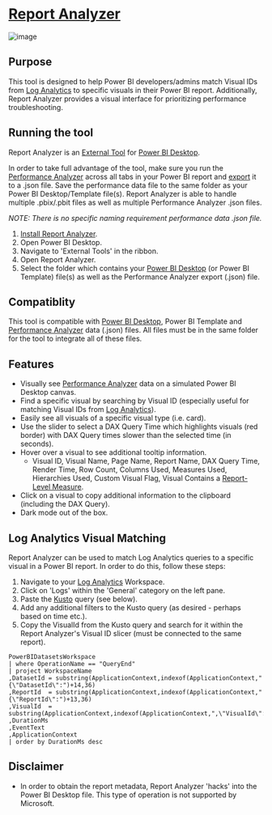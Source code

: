 # [Report Analyzer](https://github.com/m-kovalsky/ReportAnalyzer/releases/latest)


![image](https://user-images.githubusercontent.com/29556918/136777584-e0b753f2-e871-4fbe-a888-8e4fe7094c03.png)


## Purpose

This tool is designed to help Power BI developers/admins match Visual IDs from [Log Analytics](https://docs.microsoft.com/power-bi/transform-model/log-analytics/desktop-log-analytics-overview) to specific visuals in their Power BI report. Additionally, Report Analyzer provides a visual interface for prioritizing performance troubleshooting.

## Running the tool

Report Analyzer is an [External Tool](https://docs.microsoft.com/power-bi/transform-model/desktop-external-tools) for [Power BI Desktop](https://powerbi.microsoft.com/desktop). 

In order to take full advantage of the tool, make sure you run the [Performance Analyzer](https://docs.microsoft.com/power-bi/create-reports/desktop-performance-analyzer) across all tabs in your Power BI report and [export](https://docs.microsoft.com/en-us/power-bi/create-reports/desktop-performance-analyzer#saving-performance-information) it to a .json file. Save the performance data file to the same folder as your Power BI Desktop/Template file(s). Report Analyzer is able to handle multiple .pbix/.pbit files as well as multiple Performance Analyzer .json files.

*NOTE: There is no specific naming requirement performance data .json file.*

1. [Install Report Analyzer](https://github.com/m-kovalsky/ReportAnalyzer/releases/latest).
2. Open Power BI Desktop.
3. Navigate to 'External Tools' in the ribbon.
4. Open Report Analyzer.
5. Select the folder which contains your [Power BI Desktop](https://powerbi.microsoft.com/desktop/) (or Power BI Template) file(s) as well as the Performance Analyzer export (.json) file.

## Compatiblity

This tool is compatible with [Power BI Desktop](https://powerbi.microsoft.com/desktop), Power BI Template and [Performance Analyzer](https://docs.microsoft.com/power-bi/create-reports/desktop-performance-analyzer) data (.json) files. All files must be in the same folder for the tool to integrate all of these files.

## Features

* Visually see [Performance Analyzer](https://docs.microsoft.com/power-bi/create-reports/desktop-performance-analyzer) data on a simulated Power BI Desktop canvas.
* Find a specific visual by searching by Visual ID (especially useful for matching Visual IDs from [Log Analytics](https://docs.microsoft.com/power-bi/transform-model/log-analytics/desktop-log-analytics-overview)).
* Easily see all visuals of a specific visual type (i.e. card).
* Use the slider to select a DAX Query Time which highlights visuals (red border) with DAX Query times slower than the selected time (in seconds).
* Hover over a visual to see additional tooltip information.
   *  Visual ID, Visual Name, Page Name, Report Name, DAX Query Time, Render Time, Row Count, Columns Used, Measures Used, Hierarchies Used, Custom Visual Flag, Visual Contains a [Report-Level Measure](https://www.elegantbi.com/post/reportlevelmeasures).
* Click on a visual to copy additional information to the clipboard (including the DAX Query).
* Dark mode out of the box.

## Log Analytics Visual Matching

Report Analyzer can be used to match Log Analytics queries to a specific visual in a Power BI report. In order to do this, follow these steps:

1. Navigate to your [Log Analytics](https://docs.microsoft.com/power-bi/transform-model/log-analytics/desktop-log-analytics-overview) Workspace.
2. Click on 'Logs' within the 'General' category on the left pane.
3. Paste the [Kusto](https://docs.microsoft.com/azure/data-explorer/kusto/query/) query (see below).
4. Add any additional filters to the Kusto query (as desired - perhaps based on time etc.).
5. Copy the VisualId from the Kusto query and search for it within the Report Analyzer's Visual ID slicer (must be connected to the same report).

```kusto
PowerBIDatasetsWorkspace
| where OperationName == "QueryEnd"
| project WorkspaceName
,DatasetId = substring(ApplicationContext,indexof(ApplicationContext,"{\"DatasetId\":")+14,36)
,ReportId  = substring(ApplicationContext,indexof(ApplicationContext,"{\"ReportId\":")+13,36)
,VisualId  = substring(ApplicationContext,indexof(ApplicationContext,",\"VisualId\":")+13,20)
,DurationMs
,EventText
,ApplicationContext
| order by DurationMs desc 
```

## Disclaimer

* In order to obtain the report metadata, Report Analyzer 'hacks' into the Power BI Desktop file. This type of operation is not supported by Microsoft.
